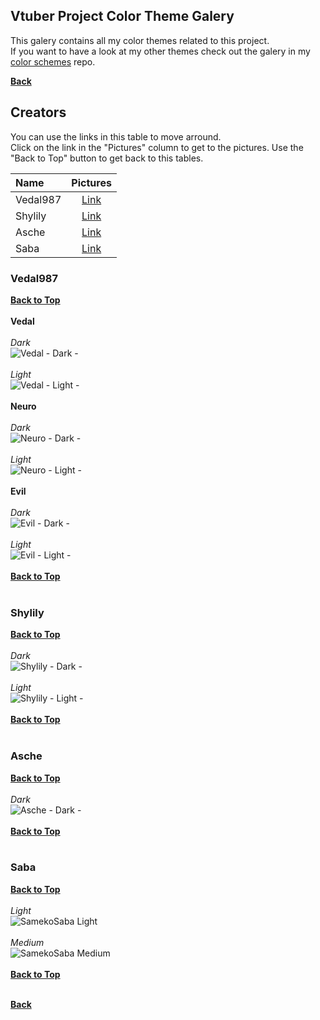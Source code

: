 ## Vtuber Project Color Theme Galery

This galery contains all my color themes related to this project.<br>
If you want to have a look at my other themes check out the galery in my [color schemes](https://github.com/fm3chanic/color_schemes) repo.


**[Back](https://github.com/fm3chanic/vtuber_project)**


## Creators

You can use the links in this table to move arround.<br>
Click on the link in the "Pictures" column to get to the pictures. Use the "Back to Top" button to get back to this tables.<br>

|Name|Pictures|
|:---|:---:|
|Vedal987|[Link](#vedal987)|
|Shylily|[Link](#shylily)|
|Asche|[Link](#asche)|
|Saba|[Link](#saba)|

### Vedal987

**[Back to Top](#creators)**<br><br>
**Vedal**<br><br>
*Dark*<br>
![Vedal - Dark -](/assets/pictures/vedal987-vedal-dark.png)<br><br>
*Light*<br>
![Vedal - Light -](/assets/pictures/vedal987-vedal-light.png)<br><br>
**Neuro**<br><br>
*Dark*<br>
![Neuro - Dark -](/assets/pictures/vedal987-neuro-dark.png)<br><br>
*Light*<br>
![Neuro - Light -](/assets/pictures/vedal987-neuro-light.png)<br><br>
**Evil**<br><br>
*Dark*<br>
![Evil - Dark -](/assets/pictures/vedal987-evil-dark.png)<br><br>
*Light*<br>
![Evil - Light -](/assets/pictures/vedal987-evil-light.png)<br><br>
**[Back to Top](#creators)**<br><br>

### Shylily

**[Back to Top](#creators)**<br><br>
*Dark*<br>
![Shylily - Dark -](/assets/pictures/shylily-dark.png)<br><br>
*Light*<br>
![Shylily - Light -](/assets/pictures/shylily-light.png)<br><br>
**[Back to Top](#creators)**<br><br>

### Asche

**[Back to Top](#creators)**<br><br>
*Dark*<br>
![Asche - Dark -](/assets/pictures/asche-dark.png)<br><br>
**[Back to Top](#creators)**<br><br>

### Saba
**[Back to Top](#creators)**<br><br>
*Light*<br>
![SamekoSaba Light](/assets/pictures/sameko-saba-light.png)<br><br>
*Medium*<br>
![SamekoSaba Medium](/assets/pictures/sameko-saba-medium.png)<br><br>
**[Back to Top](#creators)**<br><br>

**[Back](https://github.com/fm3chanic/vtuber_project)**